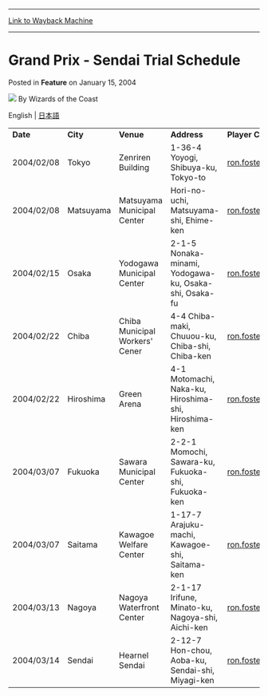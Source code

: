 
---
[Link to Wayback Machine](https://web.archive.org/web/20220811105637/https://magic.wizards.com/en/articles/archive/feature/grand-prix-sendai-trial-schedule-2004-01-15)

[_metadata_:wayback_url]:- "https://magic.wizards.com/en/articles/archive/feature/grand-prix-sendai-trial-schedule-2004-01-15"
[_metadata_:wayback_raw_url]:- "https://web.archive.org/web/20220811105637id_/https://magic.wizards.com/en/articles/archive/feature/grand-prix-sendai-trial-schedule-2004-01-15"
[_metadata_:wayback_capture_timestamp]:- "2022-08-11 10:56:37+00:00"
[_metadata_:description]:- "English | 日本語 Date City Venue Address Player Contact 2004/02/08 Tokyo Zenriren Building 1-36-4 Yoyogi, Shibuya-ku, Tokyo-to ron.foster@wizards.com 2004/02/08 Matsuyama Matsuyama Municipal Center Hori-no-uchi, Matsuyama-shi, Ehime-ken ron.foster@wizards.com 2004/02/15 Osaka Yodogawa Municipal Center 2-1-5 Nonaka-minami, Yodogawa-ku, Osaka-shi, Osaka-fu ron.foster@wizards.com"
[_metadata_:generator]:- "Drupal 7 (http://drupal.org)"
[_metadata_:publish_date]:- "2004-01-15"
---


Grand Prix - Sendai Trial Schedule
==================================



 Posted in **Feature**
 on January 15, 2004 






![](https://media.magic.wizards.com/styles/auth_small/public/images/person/wizards_author.jpg)
By Wizards of the Coast












English | [日本語](http://archive.wizards.com/Magic/Magazine/Article.aspx?x=grandprix/sendai04/trials,,ja)




|  |  |  |  |  |
| --- | --- | --- | --- | --- |
| **Date** | **City** | **Venue** | **Address** | **Player Contact** |
| 2004/02/08 | Tokyo | Zenriren Building | 1-36-4 Yoyogi, Shibuya-ku, Tokyo-to | [ron.foster@wizards.com](mailto:ron.foster@wizards.com) |
| 2004/02/08 | Matsuyama | Matsuyama Municipal Center | Hori-no-uchi, Matsuyama-shi, Ehime-ken | [ron.foster@wizards.com](mailto:ron.foster@wizards.com) |
| 2004/02/15 | Osaka | Yodogawa Municipal Center | 2-1-5 Nonaka-minami, Yodogawa-ku, Osaka-shi, Osaka-fu | [ron.foster@wizards.com](mailto:ron.foster@wizards.com) |
| 2004/02/22 | Chiba | Chiba Municipal Workers' Cener | 4-4 Chiba-maki, Chuuou-ku, Chiba-shi, Chiba-ken | [ron.foster@wizards.com](mailto:ron.foster@wizards.com) |
| 2004/02/22 | Hiroshima | Green Arena | 4-1 Motomachi, Naka-ku, Hiroshima-shi, Hiroshima-ken | [ron.foster@wizards.com](mailto:ron.foster@wizards.com) |
| 2004/03/07 | Fukuoka | Sawara Municipal Center | 2-2-1 Momochi, Sawara-ku, Fukuoka-shi, Fukuoka-ken | [ron.foster@wizards.com](mailto:ron.foster@wizards.com) |
| 2004/03/07 | Saitama | Kawagoe Welfare Center | 1-17-7 Arajuku-machi, Kawagoe-shi, Saitama-ken | [ron.foster@wizards.com](mailto:ron.foster@wizards.com) |
| 2004/03/13 | Nagoya | Nagoya Waterfront Center | 2-1-17 Irifune, Minato-ku, Nagoya-shi, Aichi-ken | [ron.foster@wizards.com](mailto:ron.foster@wizards.com) |
| 2004/03/14 | Sendai | Hearnel Sendai | 2-12-7 Hon-chou, Aoba-ku, Sendai-shi, Miyagi-ken | [ron.foster@wizards.com](mailto:ron.foster@wizards.com) |







